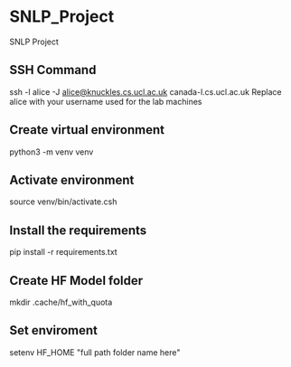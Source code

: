 # SNLP_Project
SNLP Project

## SSH Command
ssh -l alice -J alice@knuckles.cs.ucl.ac.uk canada-l.cs.ucl.ac.uk
Replace alice with your username used for the lab machines

## Create virtual environment
python3 -m venv venv

## Activate environment
source venv/bin/activate.csh

## Install the requirements
pip install -r requirements.txt

## Create HF Model folder
mkdir .cache/hf_with_quota

## Set enviroment
setenv HF_HOME "full path folder name here"